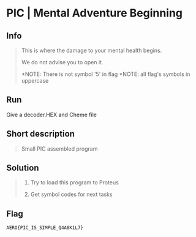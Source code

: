 # PIC | Mental Adventure Beginning

## Info

> This is where the damage to your mental health begins. 
>
> We do not advise you to open it.
>
> *NOTE: There is not symbol '5' in flag
> *NOTE: all flag's symbols in uppercase
> 

## Run

Give a decoder.HEX and Cheme file

## Short description

> Small PIC assembled program

## Solution

> 1. Try to load this program to Proteus
>
> 2. Get symbol codes for next tasks

## Flag

`AERO{PIC_IS_SIMPLE_Q4A8K1L7}`
